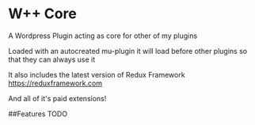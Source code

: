 # W++ Core
A Wordpress Plugin acting as core for other of my plugins

Loaded with an autocreated mu-plugin it will load before other plugins so that they can always use it

It also includes the latest version of Redux Framework https://reduxframework.com

And all of it's paid extensions!

##Features
TODO